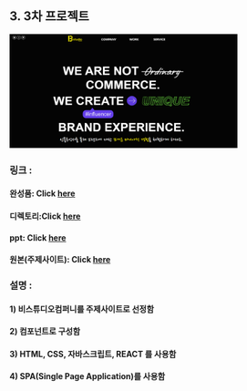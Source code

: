 
## 3. 3차 프로젝트 
<img src="./img_readme/3차프로젝트.png"  width="400" height="200">

### 링크 : 
#### 완성품: Click [here](https://seo-001.github.io/react03/)  
#### 디렉토리:Click [here](https://github.com/Seo-001/react03/blob/main/index.html)
#### ppt: Click [here](https://seo-001.github.io/FED-REAL-PJ-SHW/03.3%EC%B0%A8%ED%94%84%EB%A1%9C%EC%A0%9D%ED%8A%B8_ppt/3%EC%B0%A8%20%ED%94%84%EB%A1%9C%EC%A0%9D%ED%8A%B8_ppt.pdf)
#### 원본(주제사이트): Click [here](http://bstudio-company.com/)


### 설명 :
#### 1) 비스튜디오컴퍼니를 주제사이트로 선정함
#### 2) 컴포넌트로 구성함
#### 3) HTML, CSS, 자바스크립트, REACT 를 사용함 
#### 4) SPA(Single Page Application)를 사용함  